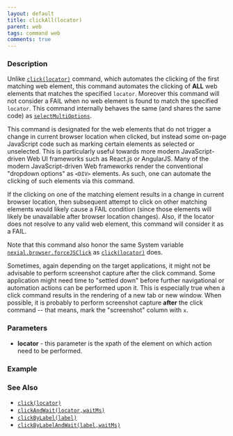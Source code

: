 ```yaml
---
layout: default
title: clickAll(locator)
parent: web
tags: command web
comments: true
---
```


### Description
Unlike [`click(locator)`](click(locator)) command, which automates the clicking of the first matching web element, this 
command automates the clicking of **ALL** web elements that matches the specified `locator`. Moreover this command
will not consider a FAIL when no web element is found to match the specified `locator`. This command internally
behaves the same (and shares the same code) as [`selectMultiOptions`](selectMultiOptions(locator)).

This command is designated for the web elements that do not trigger a change in current browser location when 
clicked, but instead some on-page JavaScript code such as marking certain elements as selected or unselected. This is
particularly useful towards more modern JavaScript-driven Web UI frameworks such as React.js or AngularJS. Many of the
modern JavaScript-driven Web frameworks render the conventional "dropdown options" as `<DIV>` elements. As such, one
can automate the clicking of such elements via this command.

If the clicking on one of the matching element results in a change in current browser location, then subsequent attempt
to click on other matching elements would likely cause a FAIL condition (since those elements will likely be unavailable 
after browser location changes). Also, if the locator does not resolve to any valid web element, this command will 
consider it as a FAIL.

Note that this command also honor the same System variable 
[`nexial.browser.forceJSClick`](../../systemvars/index#nexial.browser.forceJSClick) as 
[`click(locator)`](click(locator)) does.

Sometimes, again depending on the target applications, it might not be advisable to perform screenshot capture 
after the click command. Some application might need time to "settled down" before further navigational or automation 
actions can be performed upon it. This is especially true when a click command results in the rendering of a new tab or 
new window. When possible, it is probably to perform screenshot capture **after** the click command -- that means, 
mark the "screenshot" column with `x`.


### Parameters
- **locator** - this parameter is the xpath of the element on which action need to be performed.


### Example


### See Also
- [`click(locator)`](click(locator))
- [`clickAndWait(locator,waitMs)`](clickAndWait(locator,waitMs))
- [`clickByLabel(label)`](clickByLabel(label))
- [`clickByLabelAndWait(label,waitMs)`](clickByLabelAndWait(label,waitMs))
